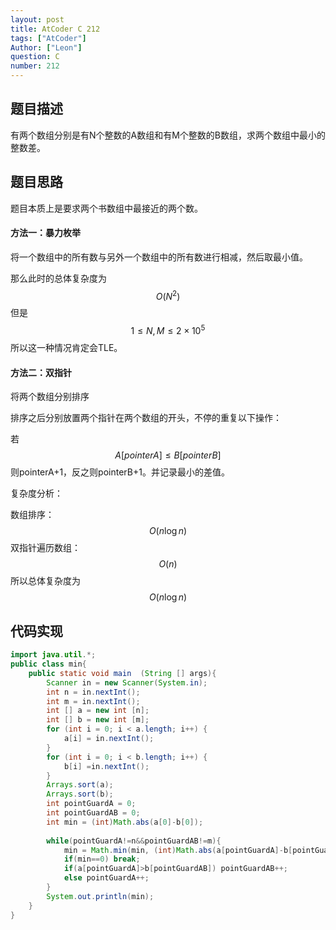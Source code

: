 ```yaml
---
layout: post
title: AtCoder C 212
tags: ["AtCoder"]
Author: ["Leon"]
question: C
number: 212
---
```

## 题目描述

有两个数组分别是有N个整数的A数组和有M个整数的B数组，求两个数组中最小的整数差。

## 题目思路

题目本质上是要求两个书数组中最接近的两个数。

#### 方法一：暴力枚举

将一个数组中的所有数与另外一个数组中的所有数进行相减，然后取最小值。

那么此时的总体复杂度为
$$
O(N^2)
$$
但是
$$
1\le N,M\le 2\times 10^5
$$
所以这一种情况肯定会TLE。

#### 方法二：双指针

将两个数组分别排序

排序之后分别放置两个指针在两个数组的开头，不停的重复以下操作：

若
$$
A[pointerA]\le B[pointerB]
$$
则pointerA+1，反之则pointerB+1。并记录最小的差值。

复杂度分析：

数组排序：
$$
O(n\log n)
$$
双指针遍历数组：
$$
O(n)
$$
所以总体复杂度为
$$
O(n\log n)
$$


## 代码实现

```java
import java.util.*;
public class min{
    public static void main  (String [] args){
        Scanner in = new Scanner(System.in);
        int n = in.nextInt();
        int m = in.nextInt();
        int [] a = new int [n];
        int [] b = new int [m];
        for (int i = 0; i < a.length; i++) {
            a[i] = in.nextInt();
        }
        for (int i = 0; i < b.length; i++) {
            b[i] =in.nextInt();
        }
        Arrays.sort(a);
        Arrays.sort(b);
        int pointGuardA = 0;
        int pointGuardAB = 0;
        int min = (int)Math.abs(a[0]-b[0]);
        
        while(pointGuardA!=n&&pointGuardAB!=m){
            min = Math.min(min, (int)Math.abs(a[pointGuardA]-b[pointGuardAB]));
            if(min==0) break;
            if(a[pointGuardA]>b[pointGuardAB]) pointGuardAB++;
            else pointGuardA++;
        }
        System.out.println(min);
    }
}
```

